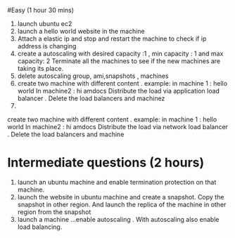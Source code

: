 #Easy (1 hour 30 mins)
1) launch ubuntu ec2
2) launch a hello world website in the machine
3) Attach a elastic ip and stop and restart the machine to check if ip address is changing
4) create a autoscaling with desired capacity :1 , min capacity : 1 and max capacity: 2
Terminate all the machines to see if the new machines are taking its place.
5) delete autoscaling group, ami,snapshots , machines
6) create two machine with different content .
example: in machine 1 : hello world
                 In machine2 : hi amdocs
Distribute the load via application load balancer .
Delete the load balancers and machinez
7) 
create two machine with different content .
example: in machine 1 : hello world
                 In machine2 : hi amdocs
Distribute the load via network load balancer .
Delete the load balancers and machine
# Intermediate questions (2 hours)
1) launch an ubuntu machine and enable termination protection on that machine.
2)  launch the website in ubuntu machine and create a snapshot. Copy the snapshot in other region. And launch the replica of the machine in other region from the snapshot
3) launch a machine …enable autoscaling . With autoscaling also enable load balancing. 